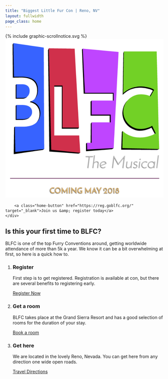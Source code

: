 ```yaml
---
title: "Biggest Little Fur Con | Reno, NV"
layout: fullwidth
page_class: home
---
```

<div id="home-curtain-left"></div>
<div id="home-curtain-right"></div>
<div id="home-curtain-main"><div id="home-curtain-end"></div></div>

<div id="home-scroll-notice">{% include graphic-scrollnotice.svg %}</div>
<div id="home-stage" class="big-chunk textcenter">
	<div id="home-stage-content">
		<img src="/assets/theme/home-logo.png" alt="BLFC the Musical | Coming May 2018">

		<a class="home-button" href="https://reg.goblfc.org/" target="_blank">Join us &amp; register today</a>
	</div>
</div>

<script>
	$(window).scroll(function(){

		var wScroll = $(this).scrollTop();
		var wHeight = $(window).height();



		if ( wScroll > 10 ) {
			$('#home-scroll-notice').css({
				'opacity' : '0'
			});
		}

		if ( wScroll > $('#home-curtain-end').offset().top / 2 ) {
			$('#page-content').addClass()
		}

		if ( wScroll > wHeight - 1 ) {
			$('#page-content').addClass('home-scroll');
			console.log('Dooooowwnn');
		}
		if ( wScroll < wHeight + 1 ) {
			$('#page-content').removeClass('home-scroll');
			console.log('and uuup');
		}



	});
</script>


<div id="home-content" class="textcenter">
	<h2>Is this your first time to BLFC?</h2>
	<p>BLFC is one of the top Furry Conventions around, getting worldwide attendance of more than 5k a year. We know it can be a bit overwhelming at first, so here is a quick how to.</p>
	<ol class="nobull">
		<li class="one_third">
			<h3>Register</h3>
			<p>First step is to get registered. Registration is available at con, but there are several benefits to registering early.</p>
			<a class="button" href="https://reg.goblfc.org">Register Now</a>
		</li>
		<li class="one_third">
			<h3>Get a room</h3>
			<p>BLFC takes place at the Grand Sierra Resort and has a good selection of rooms for the duration of your stay.</p>
			<a class="button" href="/hotel/">Book a room</a>
		</li>
		<li class="one_third">
			<h3>Get here</h3>
			<p>We are located in the lovely Reno, Nevada. You can get here from any direction one wide open roads.</p>
			<a class="button" href="/travel/">Travel Directions</a>
		</li>
	</ol>
	<div class="clear"></div>
</div>